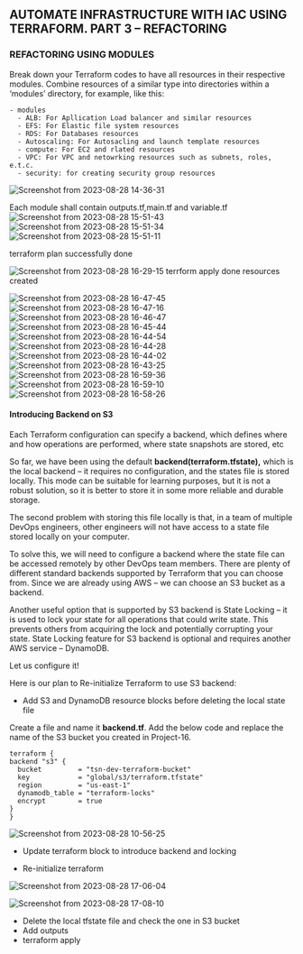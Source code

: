 ## AUTOMATE INFRASTRUCTURE WITH IAC USING TERRAFORM. PART 3 – REFACTORING
### REFACTORING USING MODULES
Break down your Terraform codes to have all resources in their respective modules. Combine resources of a similar type into directories within a ‘modules’ directory, for example, like this:
```
- modules
  - ALB: For Apllication Load balancer and similar resources
  - EFS: For Elastic file system resources
  - RDS: For Databases resources
  - Autoscaling: For Autosacling and launch template resources
  - compute: For EC2 and rlated resources
  - VPC: For VPC and netowrking resources such as subnets, roles, e.t.c.
  - security: for creating security group resources
```
![Screenshot from 2023-08-28 14-36-31](https://github.com/Lukobet/Darey.io_pbl/assets/110517150/89580073-3597-4fdf-9c78-8141515c4719)

Each module shall contain outputs.tf,main.tf and variable.tf
![Screenshot from 2023-08-28 15-51-43](https://github.com/Lukobet/Darey.io_pbl/assets/110517150/affccdfa-98e9-4e89-a4af-c7c07104915c)
![Screenshot from 2023-08-28 15-51-34](https://github.com/Lukobet/Darey.io_pbl/assets/110517150/4ac4372e-7ab5-4bd2-abc7-fb8f74e84281)
![Screenshot from 2023-08-28 15-51-11](https://github.com/Lukobet/Darey.io_pbl/assets/110517150/3b83515f-e6e0-47b7-9b1b-3fda72d64f92)

terraform plan successfully done

![Screenshot from 2023-08-28 16-29-15](https://github.com/Lukobet/Darey.io_pbl/assets/110517150/687dc703-549f-487e-ab0b-97a44975f3ea)
terrform apply done
resources created




![Screenshot from 2023-08-28 16-47-45](https://github.com/Lukobet/Darey.io_pbl/assets/110517150/a3f996dd-c526-42eb-a183-9cba23ea0cf4)
![Screenshot from 2023-08-28 16-47-16](https://github.com/Lukobet/Darey.io_pbl/assets/110517150/3f9140d8-a41c-489e-aa31-b11bea3a07ce)
![Screenshot from 2023-08-28 16-46-47](https://github.com/Lukobet/Darey.io_pbl/assets/110517150/fcd0800b-368a-473a-9947-e4007e1f9937)
![Screenshot from 2023-08-28 16-45-44](https://github.com/Lukobet/Darey.io_pbl/assets/110517150/bfeee219-702b-43ff-bd08-c86fe9006bcb)
![Screenshot from 2023-08-28 16-44-54](https://github.com/Lukobet/Darey.io_pbl/assets/110517150/8443afeb-b3e9-4ef2-a1ed-f4d819b9a5e6)
![Screenshot from 2023-08-28 16-44-28](https://github.com/Lukobet/Darey.io_pbl/assets/110517150/904f205d-95be-4c56-8535-c35f966f945f)
![Screenshot from 2023-08-28 16-44-02](https://github.com/Lukobet/Darey.io_pbl/assets/110517150/84bc1ba7-4106-4392-a51f-1950be347cc1)
![Screenshot from 2023-08-28 16-43-25](https://github.com/Lukobet/Darey.io_pbl/assets/110517150/c1b05666-3731-435b-a06e-2dbd8ab34a5d)
![Screenshot from 2023-08-28 16-59-36](https://github.com/Lukobet/Darey.io_pbl/assets/110517150/a3710a74-a47c-4fa1-ad90-ea793d31a889)
![Screenshot from 2023-08-28 16-59-10](https://github.com/Lukobet/Darey.io_pbl/assets/110517150/b06fd605-149e-4ca9-be9e-6ac50af63047)
![Screenshot from 2023-08-28 16-58-26](https://github.com/Lukobet/Darey.io_pbl/assets/110517150/3f258a46-5329-4b48-ae1e-39db75b31f76)

#### Introducing Backend on S3
Each Terraform configuration can specify a backend, which defines where and how operations are performed, where state snapshots are stored, etc

So far, we have been using the default **backend(terraform.tfstate),** which is the local backend – it requires no configuration, and the states file is stored locally. This mode can be suitable for learning purposes, but it is not a robust solution, so it is better to store it in some more reliable and durable storage.

The second problem with storing this file locally is that, in a team of multiple DevOps engineers, other engineers will not have access to a state file stored locally on your computer.

To solve this, we will need to configure a backend where the state file can be accessed remotely by other DevOps team members. There are plenty of different standard backends supported by Terraform that you can choose from. Since we are already using AWS – we can choose an S3 bucket as a backend.

Another useful option that is supported by S3 backend is State Locking – it is used to lock your state for all operations that could write state. This prevents others from acquiring the lock and potentially corrupting your state. State Locking feature for S3 backend is optional and requires another AWS service – DynamoDB.

Let us configure it!

Here is our plan to Re-initialize Terraform to use S3 backend:

* Add S3 and DynamoDB resource blocks before deleting the local state file


Create a file and name it **backend.tf**. Add the below code and replace the name of the S3 bucket you created in Project-16.
  ```
terraform {
  backend "s3" {
    bucket         = "tsn-dev-terraform-bucket"
    key            = "global/s3/terraform.tfstate"
    region         = "us-east-1"
    dynamodb_table = "terraform-locks"
    encrypt        = true
  }
}
```
![Screenshot from 2023-08-28 10-56-25](https://github.com/Lukobet/Darey.io_pbl/assets/110517150/1146032c-9101-4d92-b911-84eb3be3ed4c)

* Update terraform block to introduce backend and locking

* Re-initialize terraform

![Screenshot from 2023-08-28 17-06-04](https://github.com/Lukobet/Darey.io_pbl/assets/110517150/d2ea9dca-b7b1-4516-aa94-aa081c094836)

![Screenshot from 2023-08-28 17-08-10](https://github.com/Lukobet/Darey.io_pbl/assets/110517150/a5b05ec4-522e-4c2d-acdb-c09fcc8cc6a3)



* Delete the local tfstate file and check the one in S3 bucket
* Add outputs
* terraform apply
